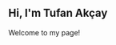 ## Hi, I'm Tufan Akçay

Welcome to my page!
  <div id="header" align="left">
  <img src="https://komarev.com/ghpvc/?username=tufanakcay&style=flat-square&color=blue" alt=""/>
</div>
<!--
### Hi there 👋 I'm Tufan

**tufanakcay/tufanakcay** is a ✨ _special_ ✨ repository because its `README.md` (this file) appears on your GitHub profile.

Here are some ideas to get you started:

- 🔭 I’m currently working on ...
- 🌱 I’m currently learning ...
- 👯 I’m looking to collaborate on ...
- 🤔 I’m looking for help with ...
- 💬 Ask me about ...
- 📫 How to reach me: ...
- 😄 Pronouns: ...
- ⚡ Fun fact: ...
-->
